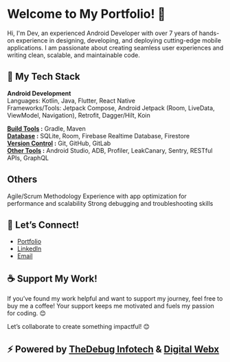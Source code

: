 # **Welcome to My Portfolio! 👋**


Hi, I'm Dev, an experienced Android Developer with over 7 years of hands-on experience in designing, developing, and deploying cutting-edge mobile applications. 
I am passionate about creating seamless user experiences and writing clean, scalable, and maintainable code.


## **🔧 My Tech Stack**

**Android Development**  
Languages: Kotlin, Java, Flutter, React Native  
Frameworks/Tools: Jetpack Compose, Android Jetpack (Room, LiveData, ViewModel, Navigation), Retrofit, Dagger/Hilt, Koin  

**<u>Build Tools</u> :** Gradle, Maven  
**<u>Database</u> :** SQLite, Room, Firebase Realtime Database, Firestore  
**<u>Version Control</u> :** Git, GitHub, GitLab  
**<u>Other Tools</u> :** Android Studio, ADB, Profiler, LeakCanary, Sentry, RESTful APIs, GraphQL

## **Others**
Agile/Scrum Methodology
Experience with app optimization for performance and scalability
Strong debugging and troubleshooting skills



## **🤝 Let’s Connect!**

- [Portfolio](https://androidbydev.github.io/Portfolio)
- [LinkedIn](https://www.linkedin.com/in/androidbydev)
- [Email](mailto:saini.devo15@gmail.com)



## **☕ Support My Work!**
If you’ve found my work helpful and want to support my journey, feel free to buy me a coffee! Your support keeps me motivated and fuels my passion for coding. 😊

Let’s collaborate to create something impactful! 😊




## ⚡ Powered by [TheDebug Infotech](https://thedebug.in/) & [Digital Webx](https://www.digitalwebx.com/)







